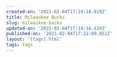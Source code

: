 ```yaml
---
created-on: '2021-02-04T17:19:16.819Z'
title: Milwaukee Bucks
slug: milwaukee-bucks
updated-on: '2021-02-04T17:19:16.819Z'
published-on: '2021-02-04T17:22:09.051Z'
layout: '[tags].html'
tags: tags
---
```



